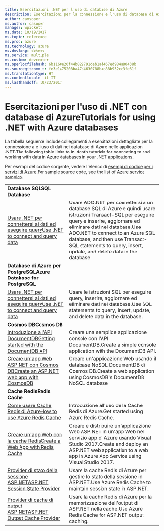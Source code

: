 ```yaml
---
title: Esercitazioni .NET per l'uso di database di Azure
description: Esercitazioni per la connessione e l'uso di database di Azure nelle applicazioni .NET.
author: camsoper
ms.author: casoper
manager: wpickett
ms.date: 10/19/2017
ms.topic: reference
ms.prod: azure
ms.technology: azure
ms.devlang: dotnet
ms.service: multiple
ms.custom: devcenter
ms.openlocfilehash: 6b1160e20f44b822791deb1ad467ed984a80438b
ms.sourcegitcommit: fe3e1475208ba47d4630788bac88b952cc3fe61f
ms.translationtype: HT
ms.contentlocale: it-IT
ms.lasthandoff: 10/23/2017
---
```

# <a name="tutorials-for-using-net-with-azure-databases"></a><span data-ttu-id="1be20-103">Esercitazioni per l'uso di .NET con database di Azure</span><span class="sxs-lookup"><span data-stu-id="1be20-103">Tutorials for using .NET with Azure databases</span></span>

<span data-ttu-id="1be20-104">La tabella seguente include collegamenti a esercitazioni dettagliate per la connessione a e l'uso di dati nei database di Azure nelle applicazioni .NET.</span><span class="sxs-lookup"><span data-stu-id="1be20-104">The following table links to in-depth tutorials for connecting to and working with data in Azure databases in your .NET applications.</span></span>

<span data-ttu-id="1be20-105">Per esempi del codice sorgente, vedere l'elenco di [esempi di codice per i servizi di Azure](https://azure.microsoft.com/resources/samples/?platform=dotnet).</span><span class="sxs-lookup"><span data-stu-id="1be20-105">For sample source code, see the list of [Azure service samples](https://azure.microsoft.com/resources/samples/?platform=dotnet).</span></span>

| | |
|---|---|
| <span data-ttu-id="1be20-106">**Database SQL**</span><span class="sxs-lookup"><span data-stu-id="1be20-106">**SQL Database**</span></span> ||
| <span data-ttu-id="1be20-107">[Usare .NET per connettersi ai dati ed eseguire query][1]</span><span class="sxs-lookup"><span data-stu-id="1be20-107">[Use .NET to connect and query data][1]</span></span> | <span data-ttu-id="1be20-108">Usare ADO.NET per connettersi a un database SQL di Azure e quindi usare istruzioni Transact-SQL per eseguire query e inserire, aggiornare ed eliminare dati nel database.</span><span class="sxs-lookup"><span data-stu-id="1be20-108">Use ADO.NET to connect to an Azure SQL database, and then use Transact-SQL statements to query, insert, update, and delete data in the database</span></span> | 
| <span data-ttu-id="1be20-109">**Database di Azure per PostgreSQL**</span><span class="sxs-lookup"><span data-stu-id="1be20-109">**Azure Database for PostgreSQL**</span></span> ||
| <span data-ttu-id="1be20-110">[Usare .NET per connettersi ai dati ed eseguire query][2]</span><span class="sxs-lookup"><span data-stu-id="1be20-110">[Use .NET to connect and query data][2]</span></span> | <span data-ttu-id="1be20-111">Usare le istruzioni SQL per eseguire query, inserire, aggiornare ed eliminare dati nel database.</span><span class="sxs-lookup"><span data-stu-id="1be20-111">Use SQL statements to query, insert, update, and delete data in the database.</span></span> | 
| <span data-ttu-id="1be20-112">**Cosmos DB**</span><span class="sxs-lookup"><span data-stu-id="1be20-112">**Cosmos DB**</span></span> ||
| <span data-ttu-id="1be20-113">[Introduzione all'API DocumentDB][4]</span><span class="sxs-lookup"><span data-stu-id="1be20-113">[Getting started with the DocumentDB API][4]</span></span> | <span data-ttu-id="1be20-114">Creare una semplice applicazione console con l'API DocumentDB.</span><span class="sxs-lookup"><span data-stu-id="1be20-114">Create a simple console application with the DocumentDB API.</span></span> | 
| <span data-ttu-id="1be20-115">[Creare un'app Web ASP.NET con Cosmos DB][3]</span><span class="sxs-lookup"><span data-stu-id="1be20-115">[Create an ASP.NET web app with CosmosDB][3]</span></span> | <span data-ttu-id="1be20-116">Creare un'applicazione Web usando il database NoSQL DocumentDB di Cosmos DB.</span><span class="sxs-lookup"><span data-stu-id="1be20-116">Create a web application using CosmosDB's DocumentDB NoSQL database</span></span> | 
| <span data-ttu-id="1be20-117">**Cache Redis**</span><span class="sxs-lookup"><span data-stu-id="1be20-117">**Redis Cache**</span></span> | |
| <span data-ttu-id="1be20-118">[Come usare Cache Redis di Azure][6]</span><span class="sxs-lookup"><span data-stu-id="1be20-118">[How to use Azure Redis Cache][6]</span></span> | <span data-ttu-id="1be20-119">Introduzione all'uso della Cache Redis di Azure.</span><span class="sxs-lookup"><span data-stu-id="1be20-119">Get started using Azure Redis Cache.</span></span> |
| <span data-ttu-id="1be20-120">[Creare un'app Web con la cache Redis][5]</span><span class="sxs-lookup"><span data-stu-id="1be20-120">[Create a Web App with Redis Cache][5]</span></span> | <span data-ttu-id="1be20-121">Creare e distribuire un'applicazione Web ASP.NET in un'app Web nel servizio app di Azure usando Visual Studio 2017.</span><span class="sxs-lookup"><span data-stu-id="1be20-121">Create and deploy an ASP.NET web application to a web app in Azure App Service using Visual Studio 2017.</span></span>  | 
| <span data-ttu-id="1be20-122">[Provider di stato della sessione ASP.NET][7]</span><span class="sxs-lookup"><span data-stu-id="1be20-122">[ASP.NET Session State Provider][7]</span></span> | <span data-ttu-id="1be20-123">Usare la cache Redis di Azure per gestire lo stato della sessione in ASP.NET.</span><span class="sxs-lookup"><span data-stu-id="1be20-123">Use Azure Redis Cache to maintain session state in ASP.NET.</span></span>  | 
| <span data-ttu-id="1be20-124">[Provider di cache di output ASP.NET][8]</span><span class="sxs-lookup"><span data-stu-id="1be20-124">[ASP.NET Output Cache Provider][8]</span></span> | <span data-ttu-id="1be20-125">Usare la cache Redis di Azure per la memorizzazione dell'output di ASP.NET nella cache.</span><span class="sxs-lookup"><span data-stu-id="1be20-125">Use Azure Redis Cache for ASP.NET output caching.</span></span>  | 
 

[1]: /azure/sql-database/sql-database-connect-query-dotnet
[2]: /azure/postgresql/connect-csharp
[3]: /azure/cosmos-db/documentdb-dotnet-application
[4]: /azure/cosmos-db/documentdb-dotnetcore-get-started
[5]: /azure/redis-cache/cache-web-app-howto
[6]: /azure/redis-cache/cache-dotnet-how-to-use-azure-redis-cache
[7]: /azure/redis-cache/cache-aspnet-session-state-provider
[8]: /azure/redis-cache/cache-aspnet-output-cache-provider
